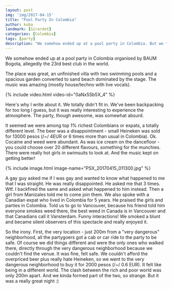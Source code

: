 ```yaml
---
layout: post
img: 'img/2017-04-15'
title: "Pool Party In Colombia​"
author: kuba
landmark: [Girardot]
categories: [Colombia]
tags: [party]
description: "We somehow ended up at a pool party in Colombia. But we totally didn't fit in - we were among top 1% richest Colombians or expats.. Hot girls, cocaine and weed in abundance. It was such a strange experience I have to share it!"
---
```


We somehow ended up at a pool party in Colombia organised by BAUM Bogota, allegedly the 23rd best club in the world. 

The place was great, an unfinished villa with two swimming pools and a spacious garden converted to sand beach dominated by the stage. The music was amazing (mostly house/techno with live vocals). 

{% include video.html video-id="0aNx5Sb5X_4" %}

Here's why I write about it. We totally didn't fit in. We've been backpacking for too long I guess, but it was really interesting to experience the atmosphere. The party, though awesome, was somewhat absurd.

It seemed we were among top 1% richest Colombians or expats, a totally different level. The beer was a disappointment - small Heineken was sold for 13000 pesos (/~/ 4EUR or 6 times more than usual in Colombia). Ok. Cocaine and weed were abundant. As was ice cream on the dancefloor - you could choose over 20 different flavours, something for the munchies. There were really hot girls in swimsuits to look at. And the music kept on getting better!

{% include image.html image-name="PSX_20170415_011300.jpg" %}

A gay guy asked me if I was gay and wanted to know what happened to me that I was straight. He was really disappointed. He asked me that 3 times. Wtf. I backfired the same and asked what happened to him instead. Then a girl from Manizales told me to come join them. We also spoke with a Canadian expat who lived in Colombia for 5 years. He praised the girls and parties in Colombia. Told us to go to Vancouver, because his friend told him everyone smokes weed there, the best weed in Canada is in Vancouver and that Canadians call it Vansterdam. Funny interactions! We smoked a blunt and became silent observers of this spectacle and really enjoyed it.

So the irony.  First, the very location - just 200m from a "very dangerous" neighborhood, all the partygoers got a cab or car ride to the party to be safe. Of course we did things different and were the only ones who walked there, directly through the very dangerous neighborhood because we couldn't find the venue. It was fine, felt safe. We couldn't afford the overpriced beer plus really hate Heineken, so we went to the very dangerous neighborhood to buy it for 2000 pesos (/~/ 0.6 EUR). It felt like being in a different world. The clash between the rich and poor world was only 200m apart. And we kinda formed part of the two, so strange. But it was a really great night :)
